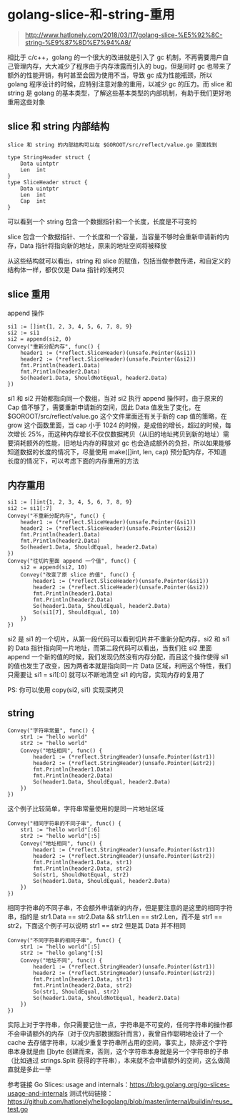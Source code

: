 # golang-slice-和-string-重用

> http://www.hatlonely.com/2018/03/17/golang-slice-%E5%92%8C-string-%E9%87%8D%E7%94%A8/

相比于 c/c++，golang 的一个很大的改进就是引入了 gc 机制，不再需要用户自己管理内存，大大减少了程序由于内存泄露而引入的 bug，但是同时 gc 也带来了额外的性能开销，有时甚至会因为使用不当，导致 gc 成为性能瓶颈，所以 golang 程序设计的时候，应特别注意对象的重用，以减少 gc 的压力。而 slice 和 string 是 golang 的基本类型，了解这些基本类型的内部机制，有助于我们更好地重用这些对象

## slice 和 string 内部结构

```
slice 和 string 的内部结构可以在 $GOROOT/src/reflect/value.go 里面找到

type StringHeader struct {
    Data uintptr
    Len  int
}
type SliceHeader struct {
    Data uintptr
    Len  int
    Cap  int
}
```

可以看到一个 string 包含一个数据指针和一个长度，长度是不可变的

slice 包含一个数据指针、一个长度和一个容量，当容量不够时会重新申请新的内存，Data 指针将指向新的地址，原来的地址空间将被释放

从这些结构就可以看出，string 和 slice 的赋值，包括当做参数传递，和自定义的结构体一样，都仅仅是 Data 指针的浅拷贝

## slice 重用

append 操作

```
si1 := []int{1, 2, 3, 4, 5, 6, 7, 8, 9}
si2 := si1
si2 = append(si2, 0)
Convey("重新分配内存", func() {
    header1 := (*reflect.SliceHeader)(unsafe.Pointer(&si1))
    header2 := (*reflect.SliceHeader)(unsafe.Pointer(&si2))
    fmt.Println(header1.Data)
    fmt.Println(header2.Data)
    So(header1.Data, ShouldNotEqual, header2.Data)
})
```

si1 和 si2 开始都指向同一个数组，当对 si2 执行 append 操作时，由于原来的 Cap 值不够了，需要重新申请新的空间，因此 Data 值发生了变化，在 $GOROOT/src/reflect/value.go 这个文件里面还有关于新的 cap 值的策略，在 grow 这个函数里面，当 cap 小于 1024 的时候，是成倍的增长，超过的时候，每次增长 25%，而这种内存增长不仅仅数据拷贝（从旧的地址拷贝到新的地址）需要消耗额外的性能，旧地址内存的释放对 gc 也会造成额外的负担，所以如果能够知道数据的长度的情况下，尽量使用 make([]int, len, cap) 预分配内存，不知道长度的情况下，可以考虑下面的内存重用的方法

## 内存重用

```
si1 := []int{1, 2, 3, 4, 5, 6, 7, 8, 9}
si2 := si1[:7]
Convey("不重新分配内存", func() {
    header1 := (*reflect.SliceHeader)(unsafe.Pointer(&si1))
    header2 := (*reflect.SliceHeader)(unsafe.Pointer(&si2))
    fmt.Println(header1.Data)
    fmt.Println(header2.Data)
    So(header1.Data, ShouldEqual, header2.Data)
})
Convey("往切片里面 append 一个值", func() {
    si2 = append(si2, 10)
    Convey("改变了原 slice 的值", func() {
        header1 := (*reflect.SliceHeader)(unsafe.Pointer(&si1))
        header2 := (*reflect.SliceHeader)(unsafe.Pointer(&si2))
        fmt.Println(header1.Data)
        fmt.Println(header2.Data)
        So(header1.Data, ShouldEqual, header2.Data)
        So(si1[7], ShouldEqual, 10)
    })
})
```

si2 是 si1 的一个切片，从第一段代码可以看到切片并不重新分配内存，si2 和 si1 的 Data 指针指向同一片地址，而第二段代码可以看出，当我们往 si2 里面 append 一个新的值的时候，我们发现仍然没有内存分配，而且这个操作使得 si1 的值也发生了改变，因为两者本就是指向同一片 Data 区域，利用这个特性，我们只需要让 si1 = si1[:0] 就可以不断地清空 si1 的内容，实现内存的复用了

PS: 你可以使用 copy(si2, si1) 实现深拷贝

## string

```
Convey("字符串常量", func() {
    str1 := "hello world"
    str2 := "hello world"
    Convey("地址相同", func() {
        header1 := (*reflect.StringHeader)(unsafe.Pointer(&str1))
        header2 := (*reflect.StringHeader)(unsafe.Pointer(&str2))
        fmt.Println(header1.Data)
        fmt.Println(header2.Data)
        So(header1.Data, ShouldEqual, header2.Data)
    })
})
```

这个例子比较简单，字符串常量使用的是同一片地址区域

```
Convey("相同字符串的不同子串", func() {
    str1 := "hello world"[:6]
    str2 := "hello world"[:5]
    Convey("地址相同", func() {
        header1 := (*reflect.StringHeader)(unsafe.Pointer(&str1))
        header2 := (*reflect.StringHeader)(unsafe.Pointer(&str2))
        fmt.Println(header1.Data, str1)
        fmt.Println(header2.Data, str2)
        So(str1, ShouldNotEqual, str2)
        So(header1.Data, ShouldEqual, header2.Data)
    })
})
```

相同字符串的不同子串，不会额外申请新的内存，但是要注意的是这里的相同字符串，指的是 str1.Data == str2.Data && str1.Len == str2.Len，而不是 str1 == str2，下面这个例子可以说明 str1 == str2 但是其 Data 并不相同

```
Convey("不同字符串的相同子串", func() {
    str1 := "hello world"[:5]
    str2 := "hello golang"[:5]
    Convey("地址不同", func() {
        header1 := (*reflect.StringHeader)(unsafe.Pointer(&str1))
        header2 := (*reflect.StringHeader)(unsafe.Pointer(&str2))
        fmt.Println(header1.Data, str1)
        fmt.Println(header2.Data, str2)
        So(str1, ShouldEqual, str2)
        So(header1.Data, ShouldNotEqual, header2.Data)
    })
})
```

实际上对于字符串，你只需要记住一点，字符串是不可变的，任何字符串的操作都不会申请额外的内存（对于仅内部数据指针而言），我曾自作聪明地设计了一个 cache 去存储字符串，以减少重复字符串所占用的空间，事实上，除非这个字符串本身就是由 []byte 创建而来，否则，这个字符串本身就是另一个字符串的子串（比如通过 strings.Split 获得的字符串），本来就不会申请额外的空间，这么做简直就是多此一举

参考链接
Go Slices: usage and internals：https://blog.golang.org/go-slices-usage-and-internals
测试代码链接：https://github.com/hatlonely/hellogolang/blob/master/internal/buildin/reuse_test.go